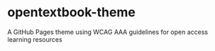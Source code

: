# opentextbook-theme
A GitHub Pages theme using WCAG AAA guidelines for open access learning resources
